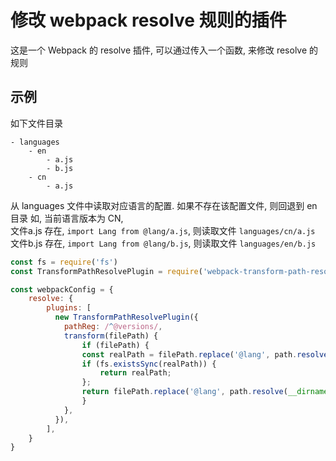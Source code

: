 # 修改 webpack resolve 规则的插件

这是一个 Webpack 的 resolve 插件, 可以通过传入一个函数, 来修改 resolve 的规则

## 示例

如下文件目录

```
- languages
    - en
        - a.js
        - b.js
    - cn
        - a.js
```

从 languages 文件中读取对应语言的配置. 如果不存在该配置文件, 则回退到 en 目录
如, 当前语言版本为 CN,  
文件a.js 存在, `import Lang from @lang/a.js`, 则读取文件 `languages/cn/a.js`
文件b.js 存在, `import Lang from @lang/b.js`, 则读取文件 `languages/en/b.js`


```js
const fs = require('fs')
const TransformPathResolvePlugin = require('webpack-transform-path-resolve-plugin');

const webpackConfig = {
    resolve: {
        plugins: [
          new TransformPathResolvePlugin({
            pathReg: /^@versions/,
            transform(filePath) {
                if (filePath) {
                const realPath = filePath.replace('@lang', path.resolve(__dirname, './__mocks__/languages/cn'));
                if (fs.existsSync(realPath)) {
                    return realPath;
                };
                return filePath.replace('@lang', path.resolve(__dirname, './__mocks__/languages/en'));
                }
            },
          }),
        ],
    }
}    
```